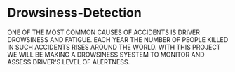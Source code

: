 # Drowsiness-Detection
ONE OF THE MOST COMMON CAUSES OF ACCIDENTS IS DRIVER DROWSINESS AND FATIGUE.
EACH YEAR THE NUMBER OF PEOPLE KILLED IN SUCH ACCIDENTS RISES AROUND THE WORLD.
WITH THIS PROJECT WE WILL BE MAKING A DROWSINESS SYESTEM TO MONITOR AND ASSESS DRIVER'S LEVEL OF ALERTNESS.

